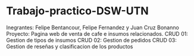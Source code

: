 # Trabajo-practico-DSW-UTN
Inegrantes: Felipe Bentancour, Felipe Fernandez y Juan Cruz Bonanno
Proyecto: Pagina web de venta de cafe e insumos relacionados.
CRUD 01: Gestion de tipos de insumos
CRUD 02: Gestion de pedidos
CRUD 03: Gestion de reseñas y clasificacion de los productos
